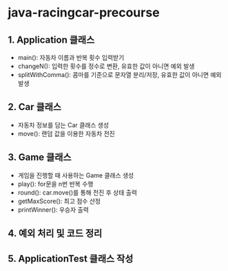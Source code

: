 # java-racingcar-precourse

## 1. Application 클래스
- main(): 자동차 이름과 반복 횟수 입력받기
- changeN(): 입력한 횟수를 정수로 변환, 유효한 값이 아니면 예외 발생
- splitWithComma(): 콤마를 기준으로 문자열 분리/저장, 유효한 값이 아니면 예외 발생

## 2. Car 클래스
- 자동차 정보를 담는 Car 클래스 생성
- move(): 랜덤 값을 이용한 자동차 전진

## 3. Game 클래스
- 게임을 진행할 때 사용하는 Game 클래스 생성
- play(): for문을 n번 반복 수행
- round(): car.move()를 통해 전진 후 상태 출력 
- getMaxScore(): 최고 점수 산정
- printWinner(): 우승자 출력

## 4. 예외 처리 및 코드 정리

## 5. ApplicationTest 클래스 작성